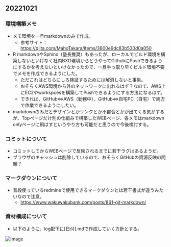 ## 20221021
### 環境構築メモ
- メモ環境を一旦markdownのみで作成。
  - 参考サイト：https://qiita.com/MahoTakara/items/3800e9dc83b530d0a050
- R markdownやSphinx（塾長推奨）もあったが、ローカルでビルド環境を構築しないといけなく社内BXO環境からどうやってGithubにPushできるようにするかを考えないといけなかったので、一旦手っ取り早くビルド環境不要でメモを作成できるようにした。
  - ただこれはどちらにしろ検証するためには解消しないと事象。
  - おそらくAWS環境から外のネットワークに出れるはず？なので、AWS上にEC2やworkspcesを構築してPushできるようにする方法になるはず。
  - できれば、GitHub⇔AWS（勤務中）、GitHub⇔自宅PC（自宅）で両方で作業できるようにしたい。
- markdownのみだとデザインとかリンクとか不都合とかが出てくる気がするが、Topページだけ別の仕組みで構築したWEBページ、各メモはmarkdown onlyページに飛ばすというやり方も可能だと思うので今後検討する。

### コミットについて
- コミットしてからWEBページで反映されるまでに若干ラグはあるようだ。
- ブラウザのキャッシュは削除しているので、おそらくGitHubの資源反映の問題？

### マークダウンについて
- 普段使っているredmineで使用できるマークダウンとは若干書式が違うみたいなので注意。
  - https://www.wakuwakubank.com/posts/861-git-markdown/

### 資材構成について
- 以下のように、log配下に[日付].mdで作成していく方針とする。
  
![image](https://user-images.githubusercontent.com/116000206/197149962-086ae1a6-6c29-4cfd-b534-dbbdaa32137b.png)
